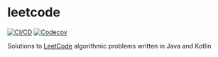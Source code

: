 # leetcode

[![CI/CD](https://github.com/dkoval/leetcode/actions/workflows/ci.yml/badge.svg)](https://github.com/dkoval/leetcode/actions/workflows/ci.yml)
[![Codecov](https://codecov.io/gh/dkoval/leetcode/branch/master/graph/badge.svg)](https://codecov.io/gh/dkoval/leetcode)

Solutions to [LeetCode](https://leetcode.com/) algorithmic problems written in Java and Kotlin